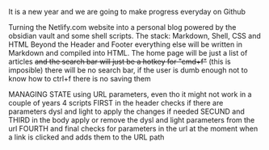 It is a new year and we are going to make progress everyday on Github


Turning the Netlify.com website into a personal blog powered by the obsidian vault and some shell scripts.
The stack: Markdown, Shell, CSS and HTML
Beyond the Header and Footer everything else will be written in Markdown and compiled into HTML. The home page will be just a list of articles ~~and the search bar will just be a hotkey for "cmd+f"~~ (this is imposible) there will be no search bar, if the user is dumb enough not to know how to ctrl+f there is no saving them

MANAGING STATE
	using URL parameters, even tho it might not work in a couple of years
4 scripts
	FIRST in the header checks if there are parameters dysl and light to apply the changes if needed
	SECUND and THIRD in the body apply or remove the dysl and light parameters from the url
	FOURTH and final checks for parameters in the url at the moment when a link is clicked and adds them to the URL path